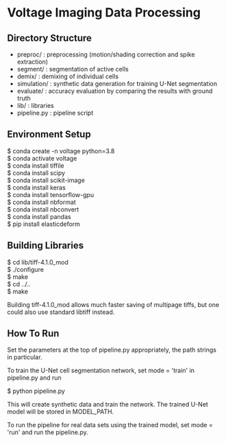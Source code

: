 # Voltage Imaging Data Processing


## Directory Structure

* preproc/     : preprocessing (motion/shading correction and spike extraction)
* segment/     : segmentation of active cells
* demix/       : demixing of individual cells
* simulation/  : synthetic data generation for training U-Net segmentation
* evaluate/    : accuracy evaluation by comparing the results with ground truth
* lib/         : libraries
* pipeline.py  : pipeline script


## Environment Setup

$ conda create -n voltage python=3.8  
$ conda activate voltage  
$ conda install tiffile  
$ conda install scipy  
$ conda install scikit-image  
$ conda install keras  
$ conda install tensorflow-gpu  
$ conda install nbformat  
$ conda install nbconvert  
$ conda install pandas  
$ pip install elasticdeform  


## Building Libraries

$ cd lib/tiff-4.1.0_mod  
$ ./configure  
$ make  
$ cd ../..  
$ make  

Building tiff-4.1.0_mod allows much faster saving of multipage tiffs, but one could also use standard libtiff instead.


## How To Run

Set the parameters at the top of pipeline.py appropriately, the path strings in particular.

To train the U-Net cell segmentation network, set mode = 'train' in pipeline.py and run

$ python pipeline.py

This will create synthetic data and train the network. The trained U-Net model will be stored in MODEL_PATH. 

To run the pipeline for real data sets using the trained model, set mode = 'run' and run the pipeline.py.
